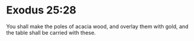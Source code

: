 # Exodus 25:28

You shall make the poles of acacia wood, and overlay them with gold, and the table shall be carried with these.
